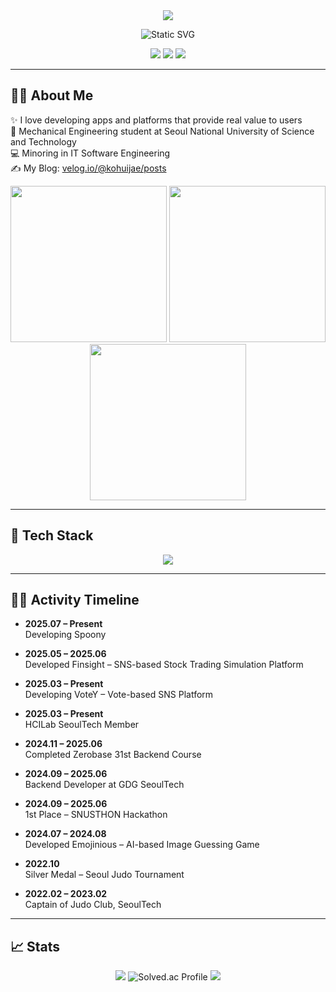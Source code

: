 <div align="center">
  <img src="https://capsule-render.vercel.app/api?type=transparent&height=70&color=000000&text=Hello,%20I'm%20Huikae%20Ko&fontSize=30"/>
</div>

<p align="center">
  <img src="https://readme-typing-svg.demolab.com?font=Fira+Code&size=30&duration=1&pause=100000000&center=true&vCenter=true&width=800&lines=Backend+Developer+%7C+Spring+Boot" alt="Static SVG" />

</p>

<p align="center">
  <img src="https://img.shields.io/badge/Coding_Since-2021-blue?style=flat-square&logo=codeforces" />
  <img src="https://img.shields.io/badge/Device-MacBook_Air_M3-333333?style=flat-square&logo=apple&logoColor=white" />
  <img src="https://img.shields.io/badge/I%20love-%F0%9F%92%BB%20Code-blueviolet?style=flat-square" />
</p>

---

## 👨‍🎓 About Me

  
✨ I love developing apps and platforms that provide real value to users</br>
🔧 Mechanical Engineering student at Seoul National University of Science and Technology</br>
💻 Minoring in IT Software Engineering</br>
✍️ My Blog: [velog.io/@kohuijae/posts](https://velog.io/@kohuijae/posts)

</div>

<p align="center">
<img src="https://media0.giphy.com/media/v1.Y2lkPTc5MGI3NjExMDh3NXU2cTF3eDM3bzBqM2Jnam1rZ20xMHdpYWVnNzh5NTdpbGpycSZlcD12MV9pbnRlcm5hbF9naWZfYnlfaWQmY3Q9Zw/jkSvCVEXWlOla/giphy.gif" width="250"/>
<img src="https://media0.giphy.com/media/v1.Y2lkPTc5MGI3NjExbnR6eGxlZHRlaG1jZWlsa3N2amdnaXdrYnlpNXFxMG9icXE1Nzl4OSZlcD12MV9pbnRlcm5hbF9naWZfYnlfaWQmY3Q9Zw/mFwqFZx1HxfQ4hwkz9/giphy.gif" width="250"/>
<img src="https://media3.giphy.com/media/v1.Y2lkPTc5MGI3NjExcGtzdG8xc3I5eW5mbHJlZzJ0Y3JuZDExc3BpNWxuajNtMXlhZGE2ayZlcD12MV9pbnRlcm5hbF9naWZfYnlfaWQmY3Q9Zw/SX71qs3TDxVkvbLJ4o/giphy.gif" width="250"/>
</p>

---

## 🚀 Tech Stack

<p align="center">
  <img src="https://skillicons.dev/icons?i=java,spring,postgres,redis,elasticsearch,docker,aws,github,githubactions" />
</p>

---

## 🧑‍💻 Activity Timeline

- **2025.07 – Present**  
  Developing Spoony

- **2025.05 – 2025.06**  
  Developed Finsight – SNS-based Stock Trading Simulation Platform

- **2025.03 – Present**  
  Developing VoteY – Vote-based SNS Platform  

- **2025.03 – Present**  
  HCILab SeoulTech Member

- **2024.11 – 2025.06**  
  Completed Zerobase 31st Backend Course

- **2024.09 – 2025.06**  
  Backend Developer at GDG SeoulTech

- **2024.09 – 2025.06**  
  1st Place – SNUSTHON Hackathon

- **2024.07 – 2024.08**  
  Developed Emojinious – AI-based Image Guessing Game

- **2022.10**  
  Silver Medal – Seoul Judo Tournament

- **2022.02 – 2023.02**  
  Captain of Judo Club, SeoulTech



---

## 📈 Stats

<p align="center">
  <img src="https://github-readme-stats.vercel.app/api/top-langs/?username=HUIJAEKO&layout=compact&theme=radical" />
  <img src="http://mazassumnida.wtf/api/v2/generate_badge?boj=xrhgmlwox" alt="Solved.ac Profile" />
  <img src="https://github-readme-stats.vercel.app/api?username=HUIJAEKO&show_icons=true&theme=tokyonight" />
</p>
